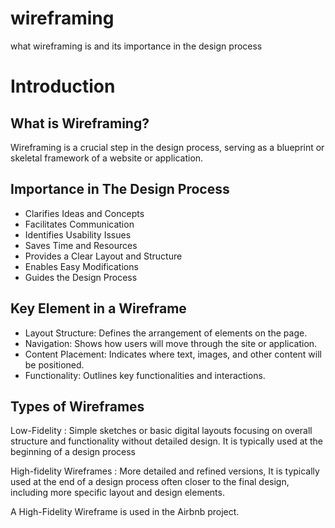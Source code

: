 # wireframing
what wireframing is and its importance in the design process

# Introduction 

## What is Wireframing?
Wireframing is a crucial step in the design process, serving as a blueprint or skeletal framework of a website or application.

## Importance in The Design Process
- Clarifies Ideas and Concepts
- Facilitates Communication
- Identifies Usability Issues
- Saves Time and Resources
- Provides a Clear Layout and Structure
- Enables Easy Modifications
- Guides the Design Process

## Key Element in a Wireframe
- Layout Structure: Defines the arrangement of elements on the page.
- Navigation: Shows how users will move through the site or application.
- Content Placement: Indicates where text, images, and other content will be positioned.
- Functionality: Outlines key functionalities and interactions.

## Types of Wireframes
Low-Fidelity : Simple sketches or basic digital layouts focusing on overall structure and functionality without detailed design. It is typically used at the beginning of a design process

High-fidelity Wireframes : More detailed and refined versions, It is typically used at the end of a design process often closer to the final design, including more specific layout and design elements.

A High-Fidelity Wireframe is used in the Airbnb project.
